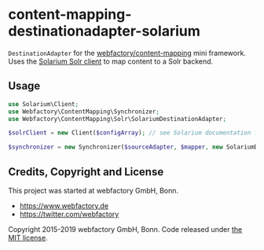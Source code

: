 # content-mapping-destinationadapter-solarium #

`DestinationAdapter` for the [webfactory/content-mapping](https://github.com/webfactory/content-mapping)
mini framework. Uses the [Solarium Solr client](https://github.com/solariumphp/solarium) to map content to a Solr backend.

## Usage 

```php
use Solarium\Client;
use Webfactory\ContentMapping\Synchronizer;
use Webfactory\ContentMapping\Solr\SolariumDestinationAdapter;

$solrClient = new Client($configArray); // see Solarium documentation for details

$synchronizer = new Synchronizer($sourceAdapter, $mapper, new SolariumDestinationAdapter($solrClient));
```

## Credits, Copyright and License 

This project was started at webfactory GmbH, Bonn.

- <https://www.webfactory.de>
- <https://twitter.com/webfactory>

Copyright 2015-2019 webfactory GmbH, Bonn. Code released under [the MIT license](LICENSE).
